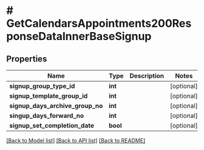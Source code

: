 # # GetCalendarsAppointments200ResponseDataInnerBaseSignup

## Properties

Name | Type | Description | Notes
------------ | ------------- | ------------- | -------------
**signup_group_type_id** | **int** |  | [optional]
**signup_template_group_id** | **int** |  | [optional]
**signup_days_archive_group_no** | **int** |  | [optional]
**singup_days_forward_no** | **int** |  | [optional]
**signup_set_completion_date** | **bool** |  | [optional]

[[Back to Model list]](../../README.md#models) [[Back to API list]](../../README.md#endpoints) [[Back to README]](../../README.md)
